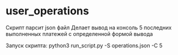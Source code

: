 # user_operations
Скрипт парсит json файл
Делает вывод на консоль 5 последних выполненных платежей
с определенной формой вывода

Запуск скрипта:
 python3 run_script.py -S operations.json -C 5

